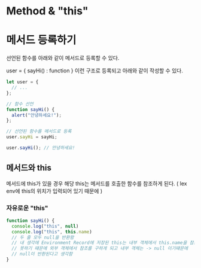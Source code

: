 # Method & "this"


# 메서드 등록하기

선언된 함수를 아래와 같이 메서드로 등록할 수 있다.

user = { sayHi() : function } 이런 구조로 등록되고 아래와 같이 작성할 수 있다.

```js
let user = {
  // ...
};

// 함수 선언
function sayHi() {
  alert("안녕하세요!");
};

// 선언된 함수를 메서드로 등록
user.sayHi = sayHi;

user.sayHi(); // 안녕하세요!
```

## 메서드와 this

메서드에 this가 있을 경우 해당 this는 메서드를 호출한 함수를 참조하게 된다. ( lex env에 this의 위치가 입력되어 있기 때문에 )


### 자유로운 "this"

```js
function sayHi() {
  console.log("this", null)
  console.log("this", this.name)
  // 두 줄 모두 null을 반환함
  // 내 생각에 Environment Record에 저장된 this는 내부 객체에서 this.name을 참조하지 
  // 못하기 떄문에 외부 객체에서 참조를 구하게 되고 내부 객체는 -> null 이기떄문에 
  // null이 반환된다고 생각함
}
```
